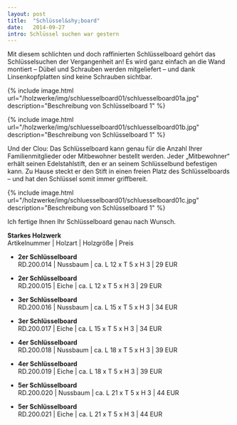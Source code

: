 ```yaml
---
layout: post
title:  "Schlüssel&shy;board"
date:   2014-09-27
intro: Schlüssel suchen war gestern
---
```


Mit diesem schlichten und doch raffinierten Schlüsselboard gehört das Schlüsselsuchen der Vergangenheit an! 
Es wird ganz einfach an die Wand montiert – 
Dübel und Schrauben werden mitgeliefert – 
und dank Linsenkopfplatten sind keine Schrauben sichtbar.  

{% include image.html url="/holzwerke/img/schluesselboard01/schluesselboard01a.jpg" description="Beschreibung von Schlüsselboard 1" %}

{% include image.html url="/holzwerke/img/schluesselboard01/schluesselboard01b.jpg" description="Beschreibung von Schlüsselboard 1" %}

Und der Clou: 
Das Schlüsselboard kann genau für die Anzahl Ihrer Familienmitglieder oder Mitbewohner bestellt werden. 
Jeder „Mitbewohner“ erhält seinen Edelstahlstift, den er an seinem Schlüsselbund befestigen kann. 
Zu Hause steckt er den Stift in einen freien Platz des Schlüsselboards – 
und hat den Schlüssel somit immer griffbereit.

{% include image.html url="/holzwerke/img/schluesselboard01/schluesselboard01c.jpg" description="Beschreibung von Schlüsselboard 1" %}

Ich fertige Ihnen Ihr Schlüsselboard genau nach Wunsch.

**Starkes Holzwerk**   
Artikelnummer \| Holzart \| Holzgröße \| Preis

* **2er Schlüsselboard**       
	RD.200.014  \| 	Nussbaum \| ca. L 12 x T 5 x H 3 \| 29 EUR
	
* **2er Schlüsselboard**       
	RD.200.015  \| 	Eiche \| ca. L 12 x T 5 x H 3 \| 29 EUR

* **3er Schlüsselboard**       
	RD.200.016  \| 	Nussbaum \| ca. L 15 x T 5 x H 3 \| 34 EUR

* **3er Schlüsselboard**       
	RD.200.017  \| 	Eiche \| ca. L 15 x T 5 x H 3 \| 34 EUR
	
* **4er Schlüsselboard**       
	RD.200.018  \| 	Nussbaum \| ca. L 18 x T 5 x H 3 \| 39 EUR
	
* **4er Schlüsselboard**       
	RD.200.019  \| 	Eiche \| ca. L 18 x T 5 x H 3 \| 39 EUR
	
* **5er Schlüsselboard**       
	RD.200.020  \| 	Nussbaum \| ca. L 21 x T 5 x H 3 \| 44 EUR

* **5er Schlüsselboard**       
	RD.200.021  \| 	Eiche \| ca. L 21 x T 5 x H 3 \| 44 EUR

